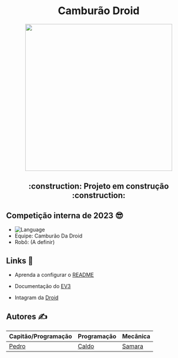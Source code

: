 <h1 align="center"> Camburão Droid </h1>

<div align="center">
<img width="400" src="https://i.imgur.com/VD4oaip.png"/>


</div>
<h2 align="center"> :construction: Projeto em construção :construction: 



## Competição interna de 2023 😎

- ![Language](https://img.shields.io/badge/Python-219ebc)
- Equipe: Camburão Da Droid
- Robô: (A definir)

## Links 🤠
- Aprenda a configurar o [README](https://www.alura.com.br/artigos/escrever-bom-readme?gclid=CjwKCAjw4ZWkBhA4EiwAVJXwqSmx_ruq6fui_RZhkUbbNQ51mIECNh9F75Hc7ccTYrz_YpUlE8N_5BoCNlUQAvD_BwE)

- Documentação do [EV3](https://pybricks.com/ev3-micropython/ev3devices.html) 

- Intagram da [Droid](https://www.instagram.com/droidunb/)

## Autores ✍️
Capitão/Programação | Programação | Mecânica 
|---|---|---|
[Pedro](https://github.com/PhmMartos)|[Caldo](https://github.com/CaldoO-O)|[Samara](https://github.com/SasaLimaa)|
